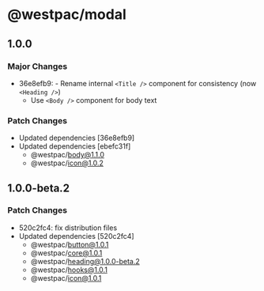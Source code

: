 # @westpac/modal

## 1.0.0

### Major Changes

- 36e8efb9: - Rename internal `<Title />` component for consistency (now `<Heading />`)
  - Use `<Body />` component for body text

### Patch Changes

- Updated dependencies [36e8efb9]
- Updated dependencies [ebefc31f]
  - @westpac/body@1.1.0
  - @westpac/icon@1.0.2

## 1.0.0-beta.2

### Patch Changes

- 520c2fc4: fix distribution files
- Updated dependencies [520c2fc4]
  - @westpac/button@1.0.1
  - @westpac/core@1.0.1
  - @westpac/heading@1.0.0-beta.2
  - @westpac/hooks@1.0.1
  - @westpac/icon@1.0.1
